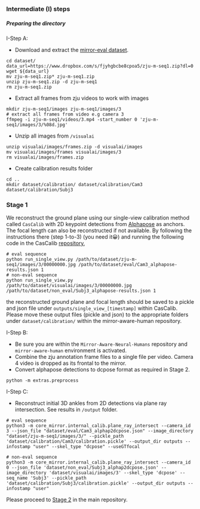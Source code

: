 ### Intermediate (I) steps

##### Preparing the directory

I-Step A: 
- Download and extract the [mirror-eval dataset](https://github.com/zju3dv/Mirrored-Human/blob/main/doc/evaluation.md).
  
```
cd dataset/
data_url=https://www.dropbox.com/s/fjyhgbcbe8cpoa5/zju-m-seq1.zip?dl=0
wget ${data_url}
mv zju-m-seq1.zip* zju-m-seq1.zip 
unzip zju-m-seq1.zip -d zju-m-seq1
rm zju-m-seq1.zip
```

- Extract all frames from zju videos to work with images
  
```
mkdir zju-m-seq1/images zju-m-seq1/images/3
# extract all frames from video e.g camera 3
ffmpeg -i zju-m-seq1/videos/3.mp4 -start_number 0 'zju-m-seq1/images/3/%08d.jpg'
```

- Unzip all images from ```/visualai``` 
  
```
unzip visualai/images/frames.zip -d visualai/images
mv visualai/images/frames visualai/images/3
rm visualai/images/frames.zip
```

- Create calibration results folder 
  
```
cd ..
mkdir dataset/calibration/ dataset/calibration/Cam3 dataset/calibration/Subj3
```

### Stage 1

We reconstruct the ground plane using our single-view calibration method called ```CasCalib``` with 2D keypoint detections from [Alphapose](https://github.com/MVIG-SJTU/AlphaPose) as anchors. The focal length can also be reconstructed if not available. By following the instructions there (step 1-to-3) (you need it😀) and running the following code in the CasCalib [repository](https://github.com/tangytoby/CasCalib/tree/main), 

```
# eval sequence
python run_single_view.py /path/to/dataset/zju-m-seq1/images/3/00000000.jpg /path/to/dataset/eval/Cam3_alphapose-results.json 1
# non-eval sequence
python run_single_view.py /path/to/dataset/visualai/images/3/00000000.jpg /path/to/dataset/non_eval/Subj3_alphapose-results.json 1
```
the reconstructed ground plane and focal length should be saved to a pickle and json file under ```outputs/single_view_[timestamp]``` within CasCalib. Please move these output files (pickle and json) to the appropriate folders under ```dataset/calibration/``` within the mirror-aware-human repository.

I-Step B: 
- Be sure you are within the ```Mirror-Aware-Neural-Humans``` repository and ```mirror-aware-human``` environment is activated.
- Combine the zju annotation frame files to a single file per video. Camera 4 video is dropped as its frontal to the mirror.
- Convert alphapose detections to dcpose format as required in Stage 2.

```
python -m extras.preprocess
```

I-Step C: 
- Reconstruct initial 3D ankles from 2D detections via plane ray intersection. See results in ```/output``` folder.

```
# eval sequence
python3 -m core_mirror.internal_calib.plane_ray_intersect --camera_id 3 --json_file "dataset/eval/Cam3_alphap2dcpose.json" --image_directory "dataset/zju-m-seq1/images/3/" --pickle_path 'dataset/calibration/Cam3/calibration.pickle' --output_dir outputs --infostamp "user" --skel_type "dcpose" --useGTfocal 

# non-eval sequence
python3 -m core_mirror.internal_calib.plane_ray_intersect --camera_id 0 --json_file 'dataset/non_eval/Subj3_alphap2dcpose.json' --image_directory 'dataset/visualai/images/3' --skel_type 'dcpose' --seq_name 'Subj3' --pickle_path 'dataset/calibration/Subj3/calibration.pickle' --output_dir outputs --infostamp "user"
```

Please proceed to [Stage 2](https://github.com/danielajisafe/Mirror-Aware-Neural-Humans?tab=readme-ov-file#stage-2) in the main repository.

